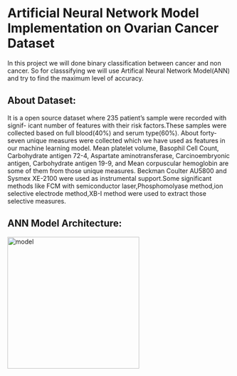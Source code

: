 # Artificial Neural Network Model Implementation on Ovarian Cancer Dataset

In this project we will done binary classification between cancer and non cancer. So for classsifying we will use Artifical Neural Network Model(ANN) and try to find the maximum level of accuracy.

## About Dataset:
It is a open source dataset  where 235 patient’s sample were recorded with signif-
icant number of features with their risk factors.These samples were collected based on full blood(40%)
and serum type(60%). About forty-seven unique measures were collected which we have used as
features in our machine learning model. Mean platelet volume, Basophil Cell Count, Carbohydrate
antigen 72-4, Aspartate aminotransferase, Carcinoembryonic antigen, Carbohydrate antigen 19-9,
and Mean corpuscular hemoglobin are some of them from those unique measures. Beckman Coulter
AU5800 and Sysmex XE-2100 were used as instrumental support.Some significant methods like FCM
with semiconductor laser,Phosphomolyase method,ion selective electrode method,XB-I method were
used to extract those selective measures.

## ANN Model Architecture:
<img width="296" alt="model" src="https://github.com/Sadiatumpa60/ANN_Model_Application_on_ovarianCancer/assets/131945108/05736aba-ee73-4493-b736-f5bbdf57edd3">

